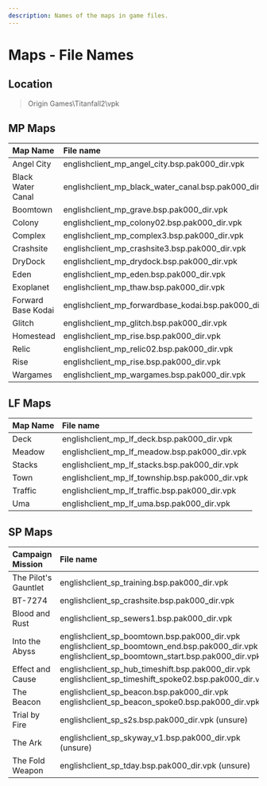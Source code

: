 ```yaml
---
description: Names of the maps in game files.
---
```


# Maps - File Names

## Location

> Origin Games\Titanfall2\vpk

## MP Maps

| Map Name | File name |
| :--- | :--- |
| Angel City | englishclient\_mp\_angel\_city.bsp.pak000\_dir.vpk |
| Black Water Canal | englishclient\_mp\_black\_water\_canal.bsp.pak000\_dir.vpk |
| Boomtown | englishclient\_mp\_grave.bsp.pak000\_dir.vpk |
| Colony | englishclient\_mp\_colony02.bsp.pak000\_dir.vpk |
| Complex  | englishclient\_mp\_complex3.bsp.pak000\_dir.vpk |
| Crashsite | englishclient\_mp\_crashsite3.bsp.pak000\_dir.vpk |
| DryDock | englishclient\_mp\_drydock.bsp.pak000\_dir.vpk |
| Eden | englishclient\_mp\_eden.bsp.pak000\_dir.vpk |
| Exoplanet | englishclient\_mp\_thaw.bsp.pak000\_dir.vpk |
| Forward Base Kodai | englishclient\_mp\_forwardbase\_kodai.bsp.pak000\_dir.vpk |
| Glitch | englishclient\_mp\_glitch.bsp.pak000\_dir.vpk |
| Homestead | englishclient\_mp\_rise.bsp.pak000\_dir.vpk |
| Relic | englishclient\_mp\_relic02.bsp.pak000\_dir.vpk |
| Rise | englishclient\_mp\_rise.bsp.pak000\_dir.vpk |
| Wargames | englishclient\_mp\_wargames.bsp.pak000\_dir.vpk |

## LF Maps



| Map Name | File name |
| :--- | :--- |
| Deck | englishclient\_mp\_lf\_deck.bsp.pak000\_dir.vpk |
| Meadow | englishclient\_mp\_lf\_meadow.bsp.pak000\_dir.vpk |
| Stacks | englishclient\_mp\_lf\_stacks.bsp.pak000\_dir.vpk |
| Town | englishclient\_mp\_lf\_township.bsp.pak000\_dir.vpk |
| Traffic | englishclient\_mp\_lf\_traffic.bsp.pak000\_dir.vpk |
| Uma | englishclient\_mp\_lf\_uma.bsp.pak000\_dir.vpk |

## SP Maps

| **Campaign Mission**                                | File name |
| :--- | :--- |
| The Pilot's Gauntlet | englishclient\_sp\_training.bsp.pak000\_dir.vpk |
| BT-7274 | englishclient\_sp\_crashsite.bsp.pak000\_dir.vpk |
| Blood and Rust | englishclient\_sp\_sewers1.bsp.pak000\_dir.vpk |
| Into the Abyss | englishclient\_sp\_boomtown.bsp.pak000\_dir.vpk englishclient\_sp\_boomtown\_end.bsp.pak000\_dir.vpk englishclient\_sp\_boomtown\_start.bsp.pak000\_dir.vpk |
| Effect and Cause | englishclient\_sp\_hub\_timeshift.bsp.pak000\_dir.vpk englishclient\_sp\_timeshift\_spoke02.bsp.pak000\_dir.vpk |
| The Beacon | englishclient\_sp\_beacon.bsp.pak000\_dir.vpk englishclient\_sp\_beacon\_spoke0.bsp.pak000\_dir.vpk |
| Trial by Fire | englishclient\_sp\_s2s.bsp.pak000\_dir.vpk \(unsure\) |
| The Ark | englishclient\_sp\_skyway\_v1.bsp.pak000\_dir.vpk \(unsure\) |
| The Fold Weapon | englishclient\_sp\_tday.bsp.pak000\_dir.vpk \(unsure\) |


